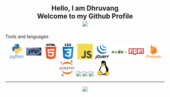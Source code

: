 ###
<h2 align="center">Hello, I am Dhruvang<br> Welcome to my Github Profile <br>
<img width="50" src="https://media.giphy.com/media/LOnt6uqjD9OexmQJRB/giphy.gif" style="max-width:100%;">
</h2>

<!--
**davidlorenzo47/davidlorenzo47** is a ✨ _special_ ✨ repository because its `README.md` (this file) appears on your GitHub profile.

Here are some ideas to get you started:

- 🔭 I’m currently working on ...
- 🌱 I’m currently learning ...
- 👯 I’m looking to collaborate on ...
- 🤔 I’m looking for help with ...
- 💬 Ask me about ...
- 📫 How to reach me: ...
- 😄 Pronouns: ...
- ⚡ Fun fact: ...
-->
Tools and languages
<div align="center">
<img src="https://github.com/devicons/devicon/blob/master/icons/python/python-original-wordmark.svg" width="50"> 
<img src="https://github.com/devicons/devicon/blob/master/icons/php/php-original.svg" width="50">
<img src="https://github.com/devicons/devicon/blob/master/icons/html5/html5-original-wordmark.svg" width="50">
<img src="https://github.com/devicons/devicon/blob/master/icons/css3/css3-original-wordmark.svg" width="50">
<img src="https://github.com/devicons/devicon/blob/master/icons/javascript/javascript-original.svg" width="50">
<img src="https://github.com/devicons/devicon/blob/master/icons/jquery/jquery-original-wordmark.svg" width="50">
<img src="https://github.com/devicons/devicon/blob/master/icons/nodejs/nodejs-original-wordmark.svg" width="50">
<img src="https://github.com/devicons/devicon/blob/master/icons/npm/npm-original-wordmark.svg" width="50">
<img src="https://github.com/devicons/devicon/blob/master/icons/firebase/firebase-plain-wordmark.svg" width="50">
<img src="https://github.com/devicons/devicon/blob/master/icons/jupyter/jupyter-original-wordmark.svg" width="50">
<img src="https://github.com/keikomori/icons-badges/blob/master/icons/C%20%2B%2B/c.png" width="50">
<img src="https://github.com/keikomori/icons-badges/blob/master/icons/VSCode/vscode.svg" width="50">
<img src="https://github.com/keikomori/icons-badges/blob/master/icons/Ubuntu/ubuntu.svg" width="50">
<img src="https://github.com/devicons/devicon/blob/master/icons/linux/linux-original.svg" width="50">
<!--img src="" width=""-->
<!--img src="" width=""-->
<!--img src="" width=""-->
<!--img src="" width=""-->
<!--img src="" width=""-->
<!--img src="" width=""-->
<!--img src="" width=""-->
<!--img src="" width=""-->
<!--img src="" width=""-->
  
</div>

---

<div align="center">
<!--img src="https://github-readme-stats.vercel.app/api/top-langs/?username=davidlorenzo47&theme=radical&langs_count=6&layout=compact"-->
<img src="https://github-readme-stats.vercel.app/api/top-langs/?username=davidlorenzo47&amp;hide=java,html,css&amp;theme=radical">
</div>
